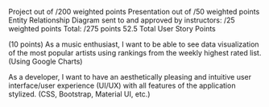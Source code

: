 Project out of /200 weighted points
Presentation out of /50 weighted points 
Entity Relationship Diagram sent to and approved by instructors: /25 weighted 
points 
Total: /275 points
52.5 Total User Story Points

<!-- (7.5 points) As a Music Enthusiast, I want to be able to search for an artist and see a
list of results. (Using Spotify API) -->

<!-- (7.5 points) As a Music Enthusiast, I want to be able to select an artist and see the 
corresponding info of that artist such as; albums, genre, artist info, songs, etc. 
(Using Spotify API) -->

<!-- (5 points) As a Music Enthusiast, I want to be able to see related/suggested artists 
on each artists info page -->

<!-- (5 points) As a Music Enthusiast, I want to be able to be able to add artists or 
albums to my "favorites" list, and be able to view them. -->

<!-- (10 points) As a Music Enthusiast, I want to be able to "vote" or "like" an artist and 
see a list of artists based on those "votes" or "likes" of all time -->

<!-- (7.5 points) As a music Enthusiast, I want to see a list of all the highest rated artist 
this week. -->

(10 points) As a music enthusiast, I want to be able to see data visualization of the 
most popular artists using rankings from the weekly highest rated list. (Using 
Google Charts)

As a developer, I want to have an aesthetically pleasing and intuitive user 
interface/user experience (UI/UX) with all features of the application stylized. (CSS, 
Bootstrap, Material UI, etc.)